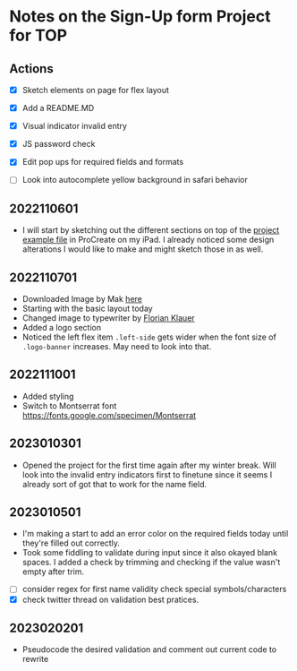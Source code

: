 # Notes on the Sign-Up form Project for TOP

## Actions

- [x] Sketch elements on page for flex layout

- [x] Add a README.MD
- [x] Visual indicator invalid entry
- [x] JS password check
- [x] Edit pop ups for required fields and formats
- [ ] Look into autocomplete yellow background in safari behavior
 
## 2022110601
- I will start by sketching out the different sections on top of the [project example file](./PROJECT-EXAMPLE-sign-up-form.png) in ProCreate on my iPad. I already noticed some design alterations I would like to make and might sketch those in as well.

## 2022110701
- Downloaded Image by Mak [here](https://unsplash.com/photos/RlxP6WGmfP0)
- Starting with the basic layout today
- Changed image to typewriter by [Florian Klauer](https://unsplash.com/photos/mk7D-4UCfmg)
- Added a logo section
- Noticed the left flex item `.left-side` gets wider when the font size of `.logo-banner` increases. May need to look into that. 

## 2022111001
- Added styling
- Switch to Montserrat font https://fonts.google.com/specimen/Montserrat

## 2023010301
- Opened the project for the first time again after my winter break. Will look into the invalid entry indicators first to finetune since it seems I already sort of got that to work for the name field. 

## 2023010501
- I'm making a start to add an error color on the required fields today until they're filled out correctly.
- Took some fiddling to validate during input since it also okayed blank spaces. I added a check by trimming and checking if the value wasn't empty after trim. 
- [ ] consider regex for first name validity check special symbols/characters
- [x] check twitter thread on validation best pratices.

## 2023020201
- Pseudocode the desired validation and comment out current code to rewrite